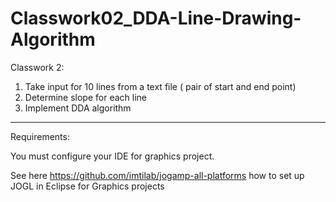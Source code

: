 # Classwork02_DDA-Line-Drawing-Algorithm

Classwork 2:

1. Take input  for 10 lines from a text file ( pair of start and end point)
2. Determine slope for each line 
3. Implement DDA algorithm 

-------------------
Requirements: 

You must configure your IDE for graphics project.

See here https://github.com/imtilab/jogamp-all-platforms how to set up JOGL in Eclipse for Graphics projects
